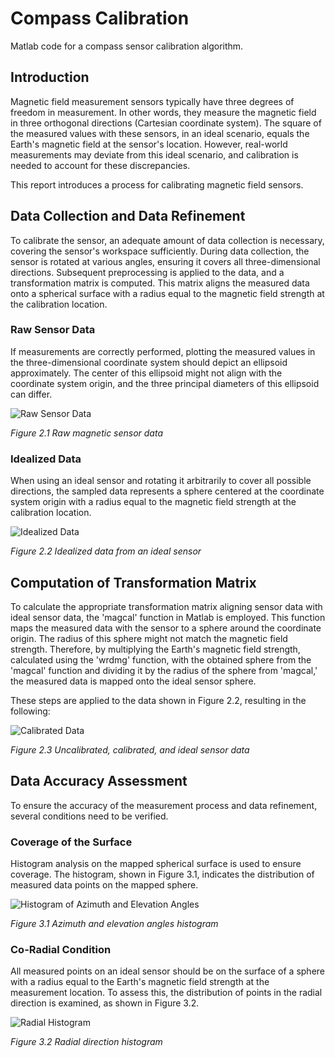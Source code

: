 # Compass Calibration

Matlab code for a compass sensor calibration algorithm.

## Introduction
Magnetic field measurement sensors typically have three degrees of freedom in measurement. In other words, they measure the magnetic field in three orthogonal directions (Cartesian coordinate system). The square of the measured values with these sensors, in an ideal scenario, equals the Earth's magnetic field at the sensor's location. However, real-world measurements may deviate from this ideal scenario, and calibration is needed to account for these discrepancies.

This report introduces a process for calibrating magnetic field sensors.

## Data Collection and Data Refinement
To calibrate the sensor, an adequate amount of data collection is necessary, covering the sensor's workspace sufficiently. During data collection, the sensor is rotated at various angles, ensuring it covers all three-dimensional directions. Subsequent preprocessing is applied to the data, and a transformation matrix is computed. This matrix aligns the measured data onto a spherical surface with a radius equal to the magnetic field strength at the calibration location.

### Raw Sensor Data
If measurements are correctly performed, plotting the measured values in the three-dimensional coordinate system should depict an ellipsoid approximately. The center of this ellipsoid might not align with the coordinate system origin, and the three principal diameters of this ellipsoid can differ.

![Raw Sensor Data](https://github.com/SDNT8810/Compass_Colibration/assets/110291520/83ccbb68-e7d4-489d-8e74-96562d495066)

*Figure 2.1 Raw magnetic sensor data*

### Idealized Data
When using an ideal sensor and rotating it arbitrarily to cover all possible directions, the sampled data represents a sphere centered at the coordinate system origin with a radius equal to the magnetic field strength at the calibration location.

![Idealized Data](https://github.com/SDNT8810/Compass_Colibration/assets/110291520/48cce03b-5800-405c-b101-cead61a6ca0f)

*Figure 2.2 Idealized data from an ideal sensor*

## Computation of Transformation Matrix
To calculate the appropriate transformation matrix aligning sensor data with ideal sensor data, the 'magcal' function in Matlab is employed. This function maps the measured data with the sensor to a sphere around the coordinate origin. The radius of this sphere might not match the magnetic field strength. Therefore, by multiplying the Earth's magnetic field strength, calculated using the 'wrdmg' function, with the obtained sphere from the 'magcal' function and dividing it by the radius of the sphere from 'magcal,' the measured data is mapped onto the ideal sensor sphere.

These steps are applied to the data shown in Figure 2.2, resulting in the following:

![Calibrated Data](https://github.com/SDNT8810/Compass_Colibration/assets/110291520/b0c9de7c-d1cb-44ad-804f-ac6027c6cb17)

*Figure 2.3 Uncalibrated, calibrated, and ideal sensor data*

## Data Accuracy Assessment
To ensure the accuracy of the measurement process and data refinement, several conditions need to be verified.

### Coverage of the Surface
Histogram analysis on the mapped spherical surface is used to ensure coverage. The histogram, shown in Figure 3.1, indicates the distribution of measured data points on the mapped sphere.

![Histogram of Azimuth and Elevation Angles](https://github.com/SDNT8810/Compass_Colibration/assets/110291520/7dfe9cad-9ab2-42f7-961f-d01f499397f7)

*Figure 3.1 Azimuth and elevation angles histogram*

### Co-Radial Condition
All measured points on an ideal sensor should be on the surface of a sphere with a radius equal to the Earth's magnetic field strength at the measurement location. To assess this, the distribution of points in the radial direction is examined, as shown in Figure 3.2.

![Radial Histogram](https://github.com/SDNT8810/Compass_Colibration/assets/110291520/26f890bc-54f1-4b56-b073-bfbfb5707563)

*Figure 3.2 Radial direction histogram*
